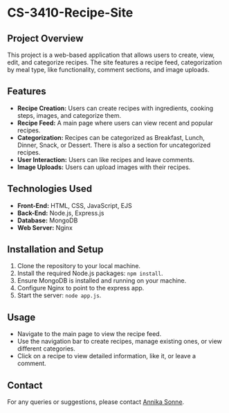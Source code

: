 # CS-3410-Recipe-Site

## Project Overview
This project is a web-based application that allows users to create, view, edit, and categorize recipes. The site features a recipe feed, categorization by meal type, like functionality, comment sections, and image uploads.

## Features
- **Recipe Creation:** Users can create recipes with ingredients, cooking steps, images, and categorize them.
- **Recipe Feed:** A main page where users can view recent and popular recipes.
- **Categorization:** Recipes can be categorized as Breakfast, Lunch, Dinner, Snack, or Dessert. There is also a section for uncategorized recipes.
- **User Interaction:** Users can like recipes and leave comments.
- **Image Uploads:** Users can upload images with their recipes.

## Technologies Used
- **Front-End:** HTML, CSS, JavaScript, EJS
- **Back-End:** Node.js, Express.js
- **Database:** MongoDB
- **Web Server:** Nginx

## Installation and Setup
1. Clone the repository to your local machine.
2. Install the required Node.js packages: `npm install`.
3. Ensure MongoDB is installed and running on your machine.
4. Configure Nginx to point to the express app.
5. Start the server: `node app.js`.

## Usage
- Navigate to the main page to view the recipe feed.
- Use the navigation bar to create recipes, manage existing ones, or view different categories.
- Click on a recipe to view detailed information, like it, or leave a comment.

## Contact
For any queries or suggestions, please contact [Annika Sonne](mailto:annika@annikasonne.me).
